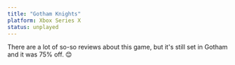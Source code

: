 ```yaml
---
title: "Gotham Knights"
platform: Xbox Series X
status: unplayed
---
```


There are a lot of so-so reviews about this game, but it's still set in Gotham and it was 75% off. 😊
